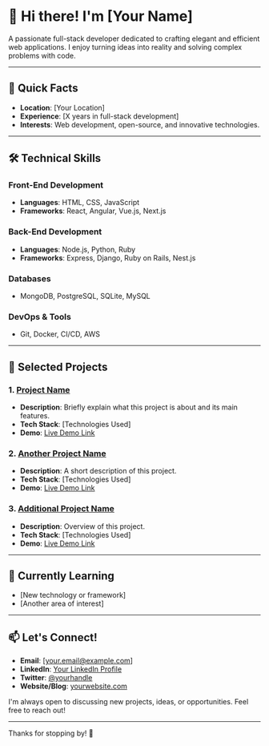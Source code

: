 # 👋 Hi there! I'm [Your Name]

A passionate full-stack developer dedicated to crafting elegant and efficient web applications. I enjoy turning ideas into reality and solving complex problems with code.

---

## 🚀 Quick Facts

- **Location**: [Your Location]
- **Experience**: [X years in full-stack development]
- **Interests**: Web development, open-source, and innovative technologies.

---

## 🛠️ Technical Skills

### Front-End Development
- **Languages**: HTML, CSS, JavaScript
- **Frameworks**: React, Angular, Vue.js, Next.js

### Back-End Development
- **Languages**: Node.js, Python, Ruby
- **Frameworks**: Express, Django, Ruby on Rails, Nest.js

### Databases
- MongoDB, PostgreSQL, SQLite, MySQL

### DevOps & Tools
- Git, Docker, CI/CD, AWS

---

## 🌟 Selected Projects

### 1. [Project Name](link-to-your-project)
- **Description**: Briefly explain what this project is about and its main features.
- **Tech Stack**: [Technologies Used]
- **Demo**: [Live Demo Link](link-to-demo)

### 2. [Another Project Name](link-to-your-project)
- **Description**: A short description of this project.
- **Tech Stack**: [Technologies Used]
- **Demo**: [Live Demo Link](link-to-demo)

### 3. [Additional Project Name](link-to-your-project)
- **Description**: Overview of this project.
- **Tech Stack**: [Technologies Used]
- **Demo**: [Live Demo Link](link-to-demo)

---

## 🌱 Currently Learning

- [New technology or framework]
- [Another area of interest]

---

## 📫 Let's Connect!

- **Email**: [your.email@example.com]
- **LinkedIn**: [Your LinkedIn Profile](link-to-linkedin)
- **Twitter**: [@yourhandle](link-to-twitter)
- **Website/Blog**: [yourwebsite.com](link-to-website)

I'm always open to discussing new projects, ideas, or opportunities. Feel free to reach out!

---

Thanks for stopping by! 🚀
